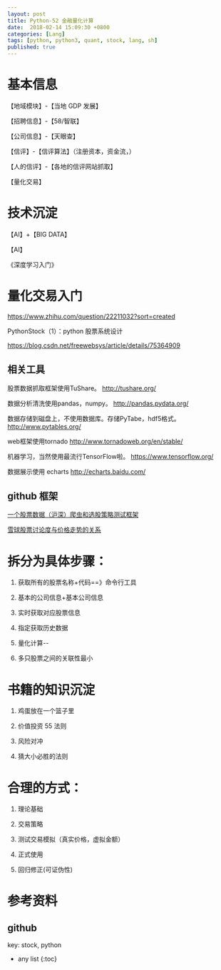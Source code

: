 ```yaml
---
layout: post
title: Python-52 金融量化计算
date:  2018-02-14 15:09:30 +0800
categories: [Lang]
tags: [python, python3, quant, stock, lang, sh]
published: true
---
```


# 基本信息

【地域模块】-【当地 GDP 发展】

【招聘信息】-【58/智联】

【公司信息】-【天眼查】

【信评】-【信评算法】（注册资本，资金流，）

【人的信评】-【各地的信评网站抓取】

【量化交易】

# 技术沉淀

【AI】+【BIG DATA】

【AI】

《深度学习入门》

# 量化交易入门

https://www.zhihu.com/question/22211032?sort=created

PythonStock（1）：python 股票系统设计

https://blog.csdn.net/freewebsys/article/details/75364909

## 相关工具

股票数据抓取框架使用TuShare。 
http://tushare.org/

数据分析清洗使用pandas，numpy。 
http://pandas.pydata.org/

数据存储到磁盘上，不使用数据库。存储PyTabe，hdf5格式。 
http://www.pytables.org/

web框架使用tornado 
http://www.tornadoweb.org/en/stable/

机器学习，当然使用最流行TensorFlow啦。 
https://www.tensorflow.org/

数据展示使用 echarts 
http://echarts.baidu.com/

## github 框架

[一个股票数据（沪深）爬虫和选股策略测试框架](https://github.com/benitoro/stockholm)

[雪球股票讨论度与价格走势的关系](https://github.com/garydai/stock)

# 拆分为具体步骤：

1. 获取所有的股票名称+代码==》命令行工具

2. 基本的公司信息+基本公司信息

3. 实时获取对应股票信息

4. 指定获取历史数据

5. 量化计算--

6. 多只股票之间的关联性最小

# 书籍的知识沉淀

1. 鸡蛋放在一个篮子里

2. 价值投资 55 法则

3. 风险对冲

4. 猜大小必胜的法则

# 合理的方式：

1. 理论基础

2. 交易策略

3. 测试交易模拟（真实价格，虚拟金额）

4. 正式使用

5. 回归修正(可证伪性)

# 参考资料

## github

key: stock, python

* any list
{:toc}
